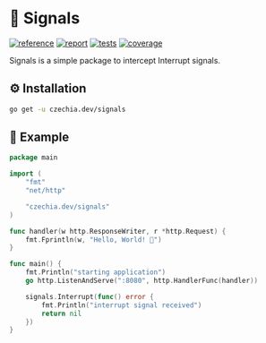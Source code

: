 # 🚨 Signals

[![reference](https://pkg.go.dev/badge/czechia.dev/signals.svg)](https://pkg.go.dev/czechia.dev/signals)
[![report](https://goreportcard.com/badge/czechia.dev/signals)](https://goreportcard.com/report/czechia.dev/signals)
[![tests](https://github.com/stellirin/go-signals/workflows/Go/badge.svg)](https://github.com/stellirin/go-signals/actions?query=workflow%3AGo)
[![coverage](https://codecov.io/gh/stellirin/go-signals/branch/main/graph/badge.svg?token=GCUC683YTU)](https://codecov.io/gh/stellirin/go-signals)

Signals is a simple package to intercept Interrupt signals.

## ⚙️ Installation

```sh
go get -u czechia.dev/signals
```

## 👀 Example

```go
package main

import (
	"fmt"
	"net/http"

	"czechia.dev/signals"
)

func handler(w http.ResponseWriter, r *http.Request) {
	fmt.Fprintln(w, "Hello, World! 👋")
}

func main() {
	fmt.Println("starting application")
	go http.ListenAndServe(":8080", http.HandlerFunc(handler))

	signals.Interrupt(func() error {
		fmt.Println("interrupt signal received")
		return nil
	})
}
```
